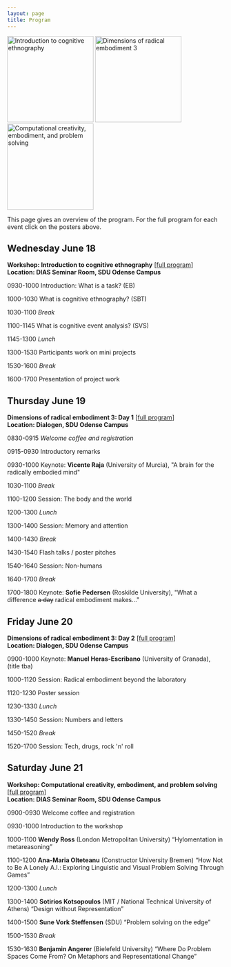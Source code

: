 ```yaml
---
layout: page
title: Program
---
```


<div class="text-center">
  <a href="/ice"><img src="{{ 'assets/img/cognitive_ethnography_poster.png' | relative_url }}" alt="Introduction to cognitive ethnography" width="200"/></a>
  <a href="/dre3"><img src="{{ 'assets/img/dre3_poster.png' | relative_url }}" alt="Dimensions of radical embodiment 3" width="200" /></a>
  <a href="/cceps"><img src="{{ 'assets/img/problem_solving_poster.png' | relative_url }}" alt="Computational creativity, embodiment, and problem solving" width="200" /></a>
</div>

This page gives an overview of the program. For the full program for each event click on the posters above.

## Wednesday June 18

**Workshop: Introduction to cognitive ethnography** \[<a href="/ice">full program</a>\]<br/>
**Location: DIAS Seminar Room, SDU Odense Campus**

0930-1000 Introduction: What is a task? (EB)

1000-1030 What is cognitive ethnography? (SBT)

1030-1100 _Break_

1100-1145 What is cognitive event analysis? (SVS)

1145-1300 _Lunch_

1300-1530 Participants work on mini projects

1530-1600 _Break_

1600-1700 Presentation of project work

## Thursday June 19

**Dimensions of radical embodiment 3: Day 1** \[<a href="/dre3">full program</a>\]<br/>
**Location: Dialogen, SDU Odense Campus**

0830-0915 _Welcome coffee and registration_

0915-0930 Introductory remarks

0930-1000 Keynote: **Vicente Raja** (University of Murcia), "A brain for the radically embodied mind"

1030-1100 _Break_

1100-1200 Session: The body and the world

1200-1300 _Lunch_

1300-1400 Session: Memory and attention

1400-1430 _Break_

1430-1540 Flash talks / poster pitches

1540-1640 Session: Non-humans

1640-1700 _Break_

1700-1800 Keynote: **Sofie Pedersen** (Roskilde University), "What a difference <s>a day</s> radical embodiment makes…"

## Friday June 20

**Dimensions of radical embodiment 3: Day 2** \[<a href="/dre3">full program</a>\]<br/>
**Location: Dialogen, SDU Odense Campus**

0900-1000 Keynote: **Manuel Heras-Escribano** (University of Granada), (title tba)

1000-1120 Session: Radical embodiment beyond the laboratory

1120-1230 Poster session

1230-1330 _Lunch_

1330-1450 Session: Numbers and letters

1450-1520 _Break_

1520-1700 Session: Tech, drugs, rock 'n' roll


## Saturday June 21

**Workshop: Computational creativity, embodiment, and problem solving** \[<a href="/cceps">full program</a>\]<br/>
**Location: DIAS Seminar Room, SDU Odense Campus**

0900-0930 Welcome coffee and registration

0930-1000 Introduction to the workshop

1000-1100 **Wendy Ross** (London Metropolitan University) “Hylomentation in metareasoning”

1100-1200 **Ana-Maria Olteteanu** (Constructor University Bremen) “How Not to Be A Lonely A.I.: Exploring Linguistic and Visual Problem Solving Through Games”

1200-1300 _Lunch_

1300-1400 **Sotirios Kotsopoulos** (MIT / National Technical University of Athens) “Design without Representation”

1400-1500 **Sune Vork Steffensen** (SDU) “Problem solving on the edge”

1500-1530 _Break_

1530-1630 **Benjamin Angerer** (Bielefeld University) “Where Do Problem Spaces Come From? On Metaphors and Representational Change”


